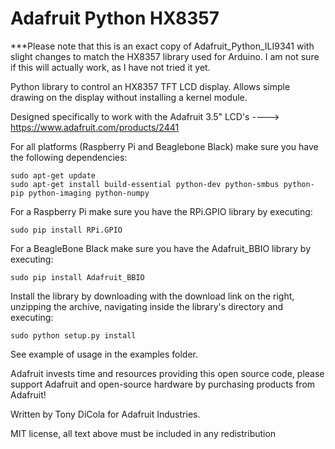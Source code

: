 Adafruit Python HX8357
=======================

***Please note that this is an exact copy of Adafruit_Python_ILI9341 with slight changes to match the HX8357 library used for Arduino. I am not sure if this will actually work, as I have not tried it yet.

Python library to control an HX8357 TFT LCD display.  Allows simple drawing on the display without installing a kernel module.

Designed specifically to work with the Adafruit 3.5" LCD's ----> https://www.adafruit.com/products/2441

For all platforms (Raspberry Pi and Beaglebone Black) make sure you have the following dependencies:

````
sudo apt-get update
sudo apt-get install build-essential python-dev python-smbus python-pip python-imaging python-numpy
````

For a Raspberry Pi make sure you have the RPi.GPIO library by executing:

````
sudo pip install RPi.GPIO
````

For a BeagleBone Black make sure you have the Adafruit_BBIO library by executing:

````
sudo pip install Adafruit_BBIO
````

Install the library by downloading with the download link on the right, unzipping the archive, navigating inside the library's directory and executing:

````
sudo python setup.py install
````

See example of usage in the examples folder.

Adafruit invests time and resources providing this open source code, please support Adafruit and open-source hardware by purchasing products from Adafruit!

Written by Tony DiCola for Adafruit Industries.

MIT license, all text above must be included in any redistribution

